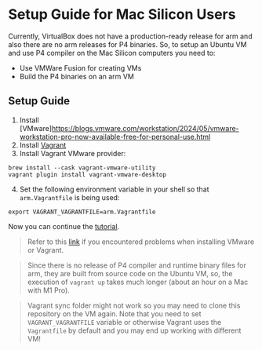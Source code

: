 # Setup Guide for Mac Silicon Users

Currently, VirtualBox does not have a production-ready release for arm and also there are no arm releases for P4 binaries. 
So, to setup an Ubuntu VM and use P4 compiler on the Mac Silicon computers you need to:
- Use VMWare Fusion for creating VMs
- Build the P4 binaries on an arm VM

## Setup Guide

1. Install [VMware]https://blogs.vmware.com/workstation/2024/05/vmware-workstation-pro-now-available-free-for-personal-use.html
1. Install [Vagrant](https://developer.hashicorp.com/vagrant/install?product_intent=vagrant)
1. Install Vagrant VMware provider:
```
brew install --cask vagrant-vmware-utility
vagrant plugin install vagrant-vmware-desktop
```

4. Set the following environment variable in your shell so that `arm.Vagrantfile` is being used:
```
export VAGRANT_VAGRANTFILE=arm.Vagrantfile
```

Now you can continue the [tutorial](./README.md).


> Refer to this [link](https://gist.github.com/sbailliez/2305d831ebcf56094fd432a8717bed93) if you encountered problems when installing VMware or Vagrant.

> Since there is no release of P4 compiler and runtime binary files for arm, they are built from source code on the Ubuntu VM, so, the execution of `vagrant up` takes much longer (about an hour on a Mac with M1 Pro).

> Vagrant sync folder might not work so you may need to clone this repository on the VM again.
> Note that you need to set `VAGRANT_VAGRANTFILE` variable or otherwise Vagrant uses
> the `Vagrantfile` by default and you may end up working with different VM!
